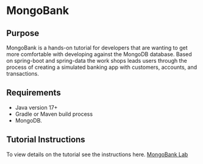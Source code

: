 # MongoBank

## Purpose
MongoBank is a hands-on tutorial for developers that are wanting to get more comfortable with developing against the MongoDB database. Based on spring-boot and spring-data
the work shops leads users through the process of creating a simulated banking app with customers, accounts, and transactions. 

## Requirements

* Java version 17+
* Gradle or Maven build process
* MongoDB. 


## Tutorial Instructions

To view details on the tutorial see the instructions here. [MongoBank Lab](https://jesmith17.github.io/mongobank/)